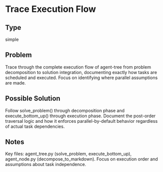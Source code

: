 # Trace Execution Flow

## Type
simple

## Problem
Trace through the complete execution flow of agent-tree from problem decomposition to solution integration, documenting exactly how tasks are scheduled and executed. Focus on identifying where parallel assumptions are made.

## Possible Solution
Follow solve_problem() through decomposition phase and execute_bottom_up() through execution phase. Document the post-order traversal logic and how it enforces parallel-by-default behavior regardless of actual task dependencies.

## Notes
Key files: agent_tree.py (solve_problem, execute_bottom_up), agent_node.py (decompose_to_markdown). Focus on execution order and assumptions about task independence.